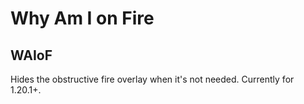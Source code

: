 # Why Am I on Fire
## WAIoF

Hides the obstructive fire overlay when it's not needed. Currently for 1.20.1+.
